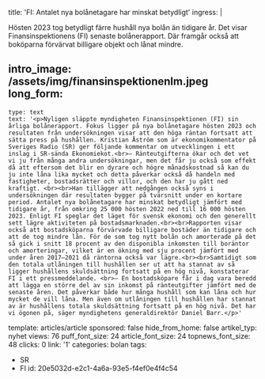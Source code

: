title: 'FI: Antalet nya bolånetagare har minskat betydligt'
ingress: |
  <p>Hösten 2023 tog betydligt färre hushåll nya bolån än tidigare år. Det visar Finansinspektionens (FI) senaste bolånerapport. Där framgår också att boköparna förvärvat billigare objekt och lånat mindre.
  </p>
  
intro_image: /assets/img/finansinspektionenlm.jpeg
long_form:
  -
    type: text
    text: '<p>Nyligen släppte myndigheten Finansinspektionen (FI) sin årliga bolånerapport. Fokus ligger på nya bolånetagare hösten 2023 och resultaten från undersökningen visar att den höga räntan fortsatt att sätta press på hushållen. Kristian Åström som är ekonomikommentator på Sveriges Radio (SR) ger följande kommentar om utvecklingen i ett inslag i SR-sända Ekonomiekot.<br>– Ränteutgifterna ökar och det vet vi ju från många andra undersökningar, men det får ju också som effekt då att eftersom det blir en dyrare och högre månadskostnad så kan du ju inte låna lika mycket och detta påverkar också då handeln med fastigheter, bostadsrätter och villor, och den har ju gått ned kraftigt. <br><br>Han tillägger att nedgången också syns i undersökningen där resultaten bygger på tvärsnitt under en kortare period. Antalet nya bolånetagare har minskat betydligt jämfört med tidigare år, från omkring 25 000 hösten 2022 ned till 16 000 hösten 2023. Enligt FI speglar det läget för svensk ekonomi och den generellt sett lägre aktiviteten på bostadsmarknaden.<br><br>Rapporten visar också att bostadsköparna förvärvade billigare bostäder än tidigare och att de tog mindre lån. För de som tog nytt bolån och amorterade på det så gick i snitt 18 procent av den disponibla inkomsten till boräntor och amorteringar, vilket är en ökning med sju procent jämfört med under åren 2017–2021 då räntorna också var lägre.<br><br>Samtidigt som den totala utlåningen till hushållen ser ut att ha stannat av så ligger hushållens skuldsättning fortsatt på en hög nivå, konstaterar FI i ett pressmeddelande. <br>– En bostadsköpare får i dag vara beredd att lägga en större del av sin inkomst på ränteutgifter jämfört med de senaste åren. Det påverkar både hur många hushåll som kan låna och hur mycket de vill låna. Men även om utlåningen till hushållen har stannat av är hushållens totala skuldsättning fortsatt på en hög nivå. Det har vi ögonen på, säger myndighetens generaldirektör Daniel Barr.</p>'
template: articles/article
sponsored: false
hide_from_home: false
artikel_typ: nyhet
views: 76
puff_font_size: 24
article_font_size: 24
topnews_font_size: 48
clicks: 0
link: '1'
categories: bolan
tags:
  - SR
  - FI
id: 20e5032d-e2c1-4a6a-93e5-f4ef0e4f4c54
